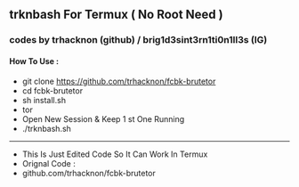 ## trknbash For Termux ( No Root Need )
### codes by trhacknon (github) / brig1d3sint3rn1ti0n1ll3s (IG) 
#### How To Use :
* git clone https://github.com/trhacknon/fcbk-brutetor
* cd fcbk-brutetor
* sh install.sh
* tor
* Open New Session & Keep 1 st One Running
* ./trknbash.sh

---

* This Is Just Edited Code So It Can Work In Termux
* Orignal Code : 
* github.com/trhacknon/fcbk-brutetor
